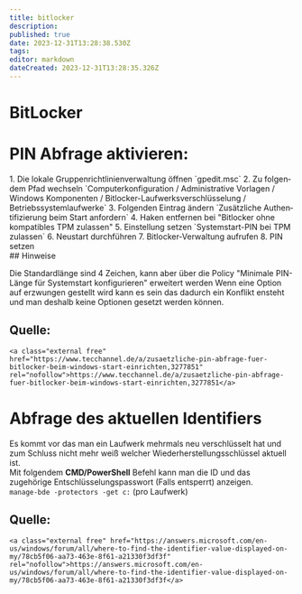 ```yaml
---
title: bitlocker
description: 
published: true
date: 2023-12-31T13:28:38.530Z
tags: 
editor: markdown
dateCreated: 2023-12-31T13:28:35.326Z
---
```


# BitLocker

# <span class="mw-headline" id="bkmrk-pin-abfrage-aktivier-1">PIN Abfrage aktivieren:</span>

<div class="vector-body" id="bkmrk-die-lokale-gruppenri"><div class="mw-body-content mw-content-ltr" dir="ltr" lang="de"><div class="mw-parser-output">1. Die lokale Gruppenrichtlinienverwaltung öffnen `gpedit.msc`
2. Zu folgendem Pfad wechseln `Computerkonfiguration / Administrative Vorlagen / Windows Komponenten / Bitlocker-Laufwerksverschlüsselung / Betriebssystemlaufwerke`
3. Folgenden Eintrag ändern `Zusätzliche Authentifizierung beim Start anfordern`
4. Haken entfernen bei "Bitlocker ohne kompatibles TPM zulassen"
5. Einstellung setzen `Systemstart-PIN bei TPM zulassen`
6. Neustart durchführen
7. Bitlocker-Verwaltung aufrufen
8. PIN setzen

</div></div></div>## <span class="mw-headline" id="bkmrk-hinweise-1">Hinweise</span>

Die Standardlänge sind 4 Zeichen, kann aber über die Policy "Minimale PIN-Länge für Systemstart konfigurieren" erweitert werden Wenn eine Option auf erzwungen gestellt wird kann es sein das dadurch ein Konflikt ensteht und man deshalb keine Optionen gesetzt werden können.

## <span class="mw-headline" id="bkmrk-quelle%3A-1">Quelle:</span>

```
<a class="external free" href="https://www.tecchannel.de/a/zusaetzliche-pin-abfrage-fuer-bitlocker-beim-windows-start-einrichten,3277851" rel="nofollow">https://www.tecchannel.de/a/zusaetzliche-pin-abfrage-fuer-bitlocker-beim-windows-start-einrichten,3277851</a>
```

# <span class="mw-headline" id="bkmrk-abfrage-des-aktuelle-1">Abfrage des aktuellen Identifiers</span>

Es kommt vor das man ein Laufwerk mehrmals neu verschlüsselt hat und zum Schluss nicht mehr weiß welcher Wiederherstellungsschlüssel aktuell ist.  
Mit folgendem **CMD/PowerShell** Befehl kann man die ID und das zugehörige Entschlüsselungspasswort (Falls entsperrt) anzeigen.  
`manage-bde -protectors -get c:` (pro Laufwerk)

## <span class="mw-headline" id="bkmrk-quelle%3A-3">Quelle:</span>

```
<a class="external free" href="https://answers.microsoft.com/en-us/windows/forum/all/where-to-find-the-identifier-value-displayed-on-my/78cb5f06-aa73-463e-8f61-a21330f3df3f" rel="nofollow">https://answers.microsoft.com/en-us/windows/forum/all/where-to-find-the-identifier-value-displayed-on-my/78cb5f06-aa73-463e-8f61-a21330f3df3f</a>
```